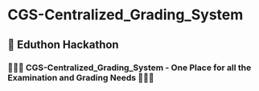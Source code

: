 # CGS-Centralized_Grading_System

## 🚀 Eduthon Hackathon

### 👨🏻‍🎓 CGS-Centralized_Grading_System - One Place for all the Examination and Grading Needs 👩🏻‍🎓
